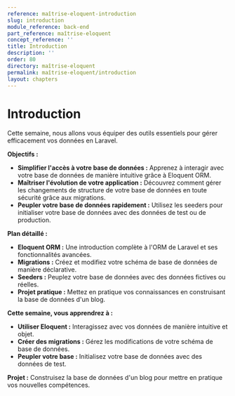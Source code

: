 ```yaml
---
reference: maîtrise-eloquent-introduction
slug: introduction
module_reference: back-end
part_reference: maîtrise-eloquent
concept_reference: ''
title: Introduction
description: ''
order: 80
directory: maîtrise-eloquent
permalink: maîtrise-eloquent/introduction
layout: chapters
---
```



# Introduction

Cette semaine, nous allons vous équiper des outils essentiels pour gérer efficacement vos données en Laravel. 

**Objectifs :**

* **Simplifier l'accès à votre base de données :** Apprenez à interagir avec votre base de données de manière intuitive grâce à Eloquent ORM.
* **Maîtriser l'évolution de votre application :** Découvrez comment gérer les changements de structure de votre base de données en toute sécurité grâce aux migrations.
* **Peupler votre base de données rapidement :** Utilisez les seeders pour initialiser votre base de données avec des données de test ou de production.

**Plan détaillé :**

* **Eloquent ORM :** Une introduction complète à l'ORM de Laravel et ses fonctionnalités avancées.
* **Migrations :** Créez et modifiez votre schéma de base de données de manière déclarative.
* **Seeders :** Peuplez votre base de données avec des données fictives ou réelles.
* **Projet pratique :** Mettez en pratique vos connaissances en construisant la base de données d'un blog.

**Cette semaine, vous apprendrez à :**

* **Utiliser Eloquent :** Interagissez avec vos données de manière intuitive et objet.
* **Créer des migrations :** Gérez les modifications de votre schéma de base de données.
* **Peupler votre base :** Initialisez votre base de données avec des données de test.

**Projet :** Construisez la base de données d'un blog pour mettre en pratique vos nouvelles compétences.